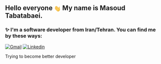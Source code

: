 ## Hello everyone <img src="./hand-wave.gif" style="width:22px;vertical-align:middle;"> My name is Masoud Tabatabaei.

### ✨ I'm a software developer from Iran/Tehran. You can find me by these ways:  

[![Gmail](https://img.shields.io/badge/Gmail-D14836?style=for-the-badge&logo=gmail&logoColor=white)](mailto:Masoudtabatabaei20@gmail.com)
[![Linkedin](https://img.shields.io/badge/LinkedIn-0077B5?style=for-the-badge&logo=linkedin&logoColor=white)](https://www.linkedin.com/in/masoud-tabatabaei-20/)

Trying to become better developer
